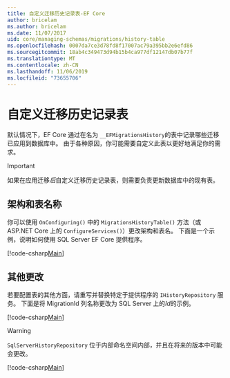 ```yaml
---
title: 自定义迁移历史记录表-EF Core
author: bricelam
ms.author: bricelam
ms.date: 11/07/2017
uid: core/managing-schemas/migrations/history-table
ms.openlocfilehash: 0007da7ce3d78fd8f17007ac79a395bb2e6efd86
ms.sourcegitcommit: 18ab4c349473d94b15b4ca977df12147db07b77f
ms.translationtype: MT
ms.contentlocale: zh-CN
ms.lasthandoff: 11/06/2019
ms.locfileid: "73655706"
---
```

# <a name="custom-migrations-history-table"></a>自定义迁移历史记录表

默认情况下，EF Core 通过在名为 `__EFMigrationsHistory`的表中记录哪些迁移已应用到数据库中。 由于各种原因，你可能需要自定义此表以更好地满足你的需求。

> [!IMPORTANT]
> 如果在应用迁移*后*自定义迁移历史记录表，则需要负责更新数据库中的现有表。

## <a name="schema-and-table-name"></a>架构和表名称

你可以使用 `OnConfiguring()` 中的 `MigrationsHistoryTable()` 方法（或 ASP.NET Core 上的 `ConfigureServices()`）更改架构和表名。 下面是一个示例，说明如何使用 SQL Server EF Core 提供程序。

[!code-csharp[Main](../../../../samples/core/Schemas/Migrations/MigrationTableNameContext.cs#TableNameContext)]

## <a name="other-changes"></a>其他更改

若要配置表的其他方面，请重写并替换特定于提供程序的 `IHistoryRepository` 服务。 下面是将 MigrationId 列名称更改为 SQL Server 上的*Id*的示例。

[!code-csharp[Main](../../../../samples/core/Schemas/Migrations/MyHistoryRepository.cs#HistoryRepositoryContext)]

> [!WARNING]
> `SqlServerHistoryRepository` 位于内部命名空间内部，并且在将来的版本中可能会更改。

[!code-csharp[Main](../../../../samples/core/Schemas/Migrations/MyHistoryRepository.cs#HistoryRepository)]
